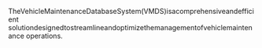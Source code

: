 TheVehicleMaintenanceDatabaseSystem(VMDS)isacomprehensiveandefficient
 solutiondesignedtostreamlineandoptimizethemanagementofvehiclemaintenance
 operations.

